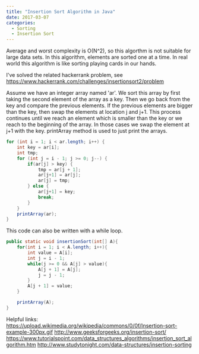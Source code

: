 ```yaml
---
title: "Insertion Sort Algorithm in Java"
date: 2017-03-07
categories: 
  - Sorting
  - Insertion Sort
---
```


Average and worst complexity is O(N^2), so this algorthm is not suitable for large data sets. In this algorithm, elements are sorted one at a time. In real world this algorithm is like sorting playing cards in our hands. 

I've solved the related hackerrank problem, see https://www.hackerrank.com/challenges/insertionsort2/problem

Assume we have an integer array named 'ar'. We sort this array by first taking the second element of the array as a key. Then we go back from the key and compare the previous elements. If the previous elements are bigger than the key, then swap the elements at location j and j+1. This process continues until we reach an element which is smaller than the key or we reach to the beginning of the array. In those cases we swap the element at j+1 with the key. printArray method is used to just print the arrays. 

```java
for (int i = 1; i < ar.length; i++) {
    int key = ar[i]; 
    int tmp;
    for (int j = i - 1; j >= 0; j--) {
        if(ar[j] > key) {
            tmp = ar[j + 1];
            ar[j+1] = ar[j];
            ar[j] = tmp;
        } else {
            ar[j+1] = key;
            break;
        }
    }
    printArray(ar);
}
```

This code can also be written with a while loop.

```java
public static void insertionSort(int[] A){
    for(int i = 1; i < A.length; i++){
        int value = A[i];
        int j = i - 1;
        while(j >= 0 && A[j] > value){
            A[j + 1] = A[j];
            j = j - 1;
        }
        A[j + 1] = value;
    }

    printArray(A);
}
 ```

Helpful links:
https://upload.wikimedia.org/wikipedia/commons/0/0f/Insertion-sort-example-300px.gif
http://www.geeksforgeeks.org/insertion-sort/
https://www.tutorialspoint.com/data_structures_algorithms/insertion_sort_algorithm.htm
http://www.studytonight.com/data-structures/insertion-sorting
